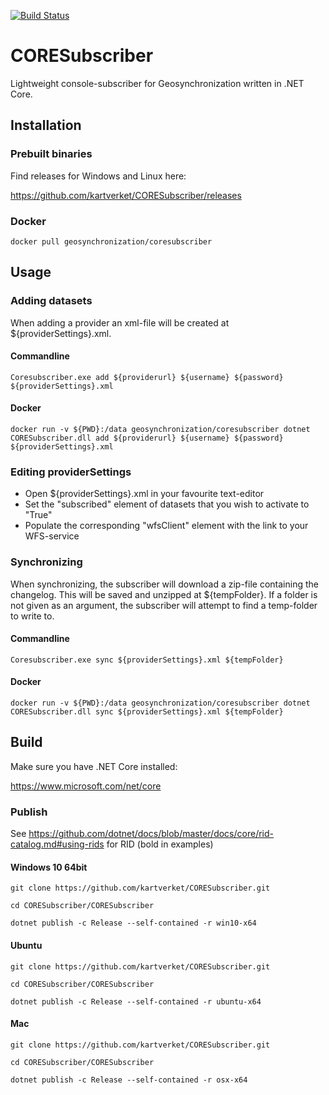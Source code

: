 [![Build Status](https://api.travis-ci.org/kartverket/CORESubscriber.svg?branch=master)](https://travis-ci.org/kartverket/CORESubscriber)

# CORESubscriber

Lightweight console-subscriber for Geosynchronization written in .NET Core.

## Installation

### Prebuilt binaries

Find releases for Windows and Linux here:

https://github.com/kartverket/CORESubscriber/releases

### Docker
```
docker pull geosynchronization/coresubscriber
```

## Usage

### Adding datasets

When adding a provider an xml-file will be created at ${providerSettings}.xml.

#### Commandline
```
Coresubscriber.exe add ${providerurl} ${username} ${password} ${providerSettings}.xml
```

#### Docker
```
docker run -v ${PWD}:/data geosynchronization/coresubscriber dotnet  CORESubscriber.dll add ${providerurl} ${username} ${password} ${providerSettings}.xml
```

### Editing providerSettings

* Open ${providerSettings}.xml in your favourite text-editor
* Set the "subscribed" element of datasets that you wish to activate to "True"
* Populate the corresponding "wfsClient" element with the link to your WFS-service

### Synchronizing

When synchronizing, the subscriber will download a zip-file containing the changelog. This will be saved and unzipped at ${tempFolder}. If a folder is not given as an argument, the subscriber will attempt to find a temp-folder to write to.

#### Commandline

```
Coresubscriber.exe sync ${providerSettings}.xml ${tempFolder}
```

#### Docker
```
docker run -v ${PWD}:/data geosynchronization/coresubscriber dotnet CORESubscriber.dll sync ${providerSettings}.xml ${tempFolder}
```


## Build

Make sure you have .NET Core installed:

https://www.microsoft.com/net/core


### Publish

See https://github.com/dotnet/docs/blob/master/docs/core/rid-catalog.md#using-rids for RID (bold in examples)

#### Windows 10 64bit
```
git clone https://github.com/kartverket/CORESubscriber.git

cd CORESubscriber/CORESubscriber

dotnet publish -c Release --self-contained -r win10-x64
```

#### Ubuntu
```
git clone https://github.com/kartverket/CORESubscriber.git

cd CORESubscriber/CORESubscriber

dotnet publish -c Release --self-contained -r ubuntu-x64
```

#### Mac
```
git clone https://github.com/kartverket/CORESubscriber.git

cd CORESubscriber/CORESubscriber

dotnet publish -c Release --self-contained -r osx-x64
```
